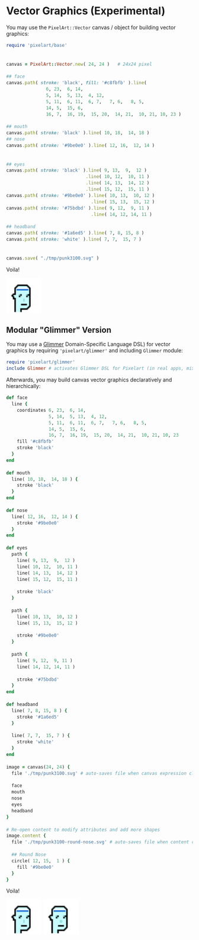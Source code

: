 # Vector Graphics  (Experimental)


You may use the `PixelArt::Vector` canvas / object
for building vector graphics:


```ruby
require 'pixelart/base'


canvas = PixelArt::Vector.new( 24, 24 )   # 24x24 pixel

## face
canvas.path( stroke: 'black', fill: '#c8fbfb' ).line(
               6, 23,  6, 14,
               5, 14,  5, 13,  4, 12,
               5, 11,  6, 11,  6, 7,   7, 6,   8, 5,
               14, 5,  15, 6,
               16, 7,  16, 19,  15, 20,  14, 21,  10, 21, 10, 23 )

## mouth
canvas.path( stroke: 'black' ).line( 10, 18,  14, 18 )
## nose
canvas.path( stroke: '#9be0e0' ).line( 12, 16,  12, 14 )


## eyes
canvas.path( stroke: 'black' ).line( 9, 13,  9,  12 )
                              .line( 10, 12,  10, 11 )
                              .line( 14, 13,  14, 12 )
                              .line( 15, 12,  15, 11 )
canvas.path( stroke: '#9be0e0' ).line( 10, 13,  10, 12 )
                                .line( 15, 13,  15, 12 )
canvas.path( stroke: '#75bdbd' ).line( 9, 12,  9, 11 )
                                .line( 14, 12, 14, 11 )

## headband
canvas.path( stroke: '#1a6ed5' ).line( 7, 8, 15, 8 )
canvas.path( stroke: 'white' ).line( 7, 7,  15, 7 )


canvas.save( "./tmp/punk3100.svg" )
```


Voila!

<img src="i/punk3100.svg" height=96 />




## Modular "Glimmer" Version

You may use a [Glimmer](https://github.com/AndyObtiva/glimmer) Domain-Specific Language DSL) for vector graphics by requiring `'pixelart/glimmer'`
and including `Glimmer` module:

```ruby
require 'pixelart/glimmer'
include Glimmer # activates Glimmer DSL for Pixelart (in real apps, mix into a class instead)
```

Afterwards, you may build canvas vector graphics declaratively and hierarchically:

```ruby
def face
  line {
    coordinates 6, 23,  6, 14,
                5, 14,  5, 13,  4, 12,
                5, 11,  6, 11,  6, 7,   7, 6,   8, 5,
                14, 5,  15, 6,
                16, 7,  16, 19,  15, 20,  14, 21,  10, 21, 10, 23
    fill '#c8fbfb'
    stroke 'black'
  }
end

def mouth
  line( 10, 18,  14, 18 ) {
    stroke 'black'
  }
end

def nose
  line( 12, 16,  12, 14 ) {
    stroke '#9be0e0'
  }
end

def eyes
  path {
    line( 9, 13,  9,  12 )
    line( 10, 12,  10, 11 )
    line( 14, 13,  14, 12 )
    line( 15, 12,  15, 11 )

    stroke 'black'
  }

  path {
    line( 10, 13,  10, 12 )
    line( 15, 13,  15, 12 )

    stroke '#9be0e0'
  }

  path {
    line( 9, 12,  9, 11 )
    line( 14, 12, 14, 11 )

    stroke '#75bdbd'
  }
end

def headband
  line( 7, 8, 15, 8 ) {
    stroke '#1a6ed5'
  }

  line( 7, 7,  15, 7 ) {
    stroke 'white'
  }
end

image = canvas(24, 24) {
  file './tmp/punk3100.svg' # auto-saves file when canvas expression closes

  face
  mouth
  nose
  eyes
  headband
}

# Re-open content to modify attributes and add more shapes
image.content {
  file './tmp/punk3100-round-nose.svg' # auto-saves file when content closes

  ## Round Nose
  circle( 12, 15,  1 ) {
    fill '#9be0e0'
  }
}
```

Voila!

<img src="i/punk3100.svg" height=96 /> <img src="i/punk3100-round-nose.svg" height=96 />
